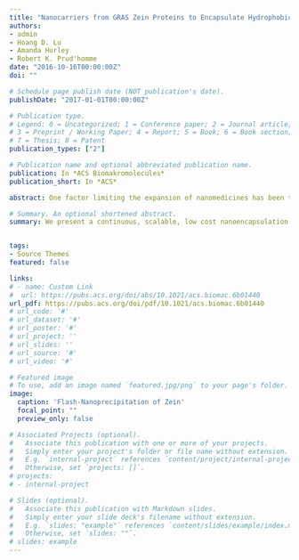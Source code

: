 ```yaml
---
title: "Nanocarriers from GRAS Zein Proteins to Encapsulate Hydrophobic Actives"
authors:
- admin
- Hoang D. Lu
- Amanda Hurley
- Robert K. Prud'homme
date: "2016-10-16T00:00:00Z"
doi: ""

# Schedule page publish date (NOT publication's date).
publishDate: "2017-01-01T00:00:00Z"

# Publication type.
# Legend: 0 = Uncategorized; 1 = Conference paper; 2 = Journal article;
# 3 = Preprint / Working Paper; 4 = Report; 5 = Book; 6 = Book section;
# 7 = Thesis; 8 = Patent
publication_types: ["2"]

# Publication name and optional abbreviated publication name.
publication: In *ACS Biomakromolecules*
publication_short: In *ACS*

abstract: One factor limiting the expansion of nanomedicines has been the high cost of the materials and processes required for their production. We present a continuous, scalable, low cost nanoencapsulation process, Flash Nanoprecipitation (FNP) that enables the production of nanocarriers (NCs) with a narrow size distribution using zein corn proteins. Zein is a low cost, GRAS protein (having the FDA status of “Generally Regarded as Safe”) currently used in food applications, which acts as an effective encapsulant for hydrophobic compounds using FNP. The four-stream FNP configuration allows the encapsulation of very hydrophobic compounds in a way that is not possible with previous precipitation processes. We present the encapsulation of several model active compounds with as high as 45 wt % drug loading with respect to zein concentration into ∼100 nm nanocarriers. Three examples are presented: (1) the pro-drug antioxidant, vitamin E-acetate, (2) an anticholera quorum-sensing modulator CAI-1 ((S)-3-hydroxytridecan-4-one; CAI-1 that reduces Vibrio cholerae virulence by modulating cellular communication), and (3) hydrophobic fluorescent dyes with a range of hydrophobicities. The specific interaction between zein and the milk protein, sodium caseinate, provides stabilization of the NCs in PBS, LB medium, and in pH 2 solutions. The stability and size changes in the three media provide information on the mechanism of assembly of the zein/active/casein NC.

# Summary. An optional shortened abstract.
summary: We present a continuous, scalable, low cost nanoencapsulation process, Flash Nanoprecipitation (FNP) that enables the production of nanocarriers (NCs) with a narrow size distribution using zein corn proteins.


tags:
- Source Themes
featured: false 

links:
# - name: Custom Link
#  url: https://pubs.acs.org/doi/abs/10.1021/acs.biomac.6b01440
url_pdf: https://pubs.acs.org/doi/pdf/10.1021/acs.biomac.6b01440
# url_code: '#'
# url_dataset: '#'
# url_poster: '#'
# url_project: ''
# url_slides: ''
# url_source: '#'
# url_video: '#'

# Featured image
# To use, add an image named `featured.jpg/png` to your page's folder. 
image:
  caption: 'Flash-Nanoprecipitation of Zein'
  focal_point: ""
  preview_only: false

# Associated Projects (optional).
#   Associate this publication with one or more of your projects.
#   Simply enter your project's folder or file name without extension.
#   E.g. `internal-project` references `content/project/internal-project/index.md`.
#   Otherwise, set `projects: []`.
# projects:
# - internal-project

# Slides (optional).
#   Associate this publication with Markdown slides.
#   Simply enter your slide deck's filename without extension.
#   E.g. `slides: "example"` references `content/slides/example/index.md`.
#   Otherwise, set `slides: ""`.
# slides: example
---
```



